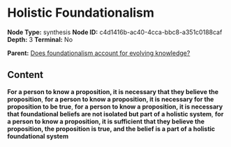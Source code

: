 # Holistic Foundationalism

**Node Type:** synthesis
**Node ID:** c4d1416b-ac40-4cca-bbc8-a351c0188caf
**Depth:** 3
**Terminal:** No

**Parent:** [Does foundationalism account for evolving knowledge?](does-foundationalism-account-for-evolving-knowledge.md)

## Content

**For a person to know a proposition, it is necessary that they believe the proposition**, **for a person to know a proposition, it is necessary for the proposition to be true**, **for a person to know a proposition, it is necessary that foundational beliefs are not isolated but part of a holistic system**, **for a person to know a proposition, it is sufficient that they believe the proposition, the proposition is true, and the belief is a part of a holistic foundational system**
